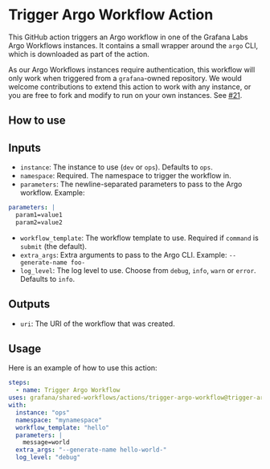 # Trigger Argo Workflow Action

This GitHub action triggers an Argo workflow in one of the Grafana Labs Argo
Workflows instances. It contains a small wrapper around the `argo` CLI, which is
downloaded as part of the action.

As our Argo Workflows instances require authentication, this workflow will only
work when triggered from a `grafana`-owned repository. We would welcome
contributions to extend this action to work with any instance, or you are free
to fork and modify to run on your own instances. See [#21][issue-21].

[issue-21]: https://github.com/grafana/shared-workflows/issues/21

## How to use

## Inputs

- `instance`: The instance to use (`dev` or `ops`). Defaults to `ops`.
- `namespace`: Required. The namespace to trigger the workflow in.
- `parameters`: The newline-separated parameters to pass to the Argo workflow. Example:

```yaml
parameters: |
  param1=value1
  param2=value2
```

- `workflow_template`: The workflow template to use. Required if `command` is `submit` (the default).
- `extra_args`: Extra arguments to pass to the Argo CLI. Example: `--generate-name foo-`
- `log_level`: The log level to use. Choose from `debug`, `info`, `warn` or `error`. Defaults to `info`.

## Outputs

- `uri`: The URI of the workflow that was created.

## Usage

Here is an example of how to use this action:

<!-- x-release-please-start-version -->

```yaml
steps:
  - name: Trigger Argo Workflow
uses: grafana/shared-workflows/actions/trigger-argo-workflow@trigger-argo-workflow-v0.0.1
with:
  instance: "ops"
  namespace: "mynamespace"
  workflow_template: "hello"
  parameters: |
    message=world
  extra_args: "--generate-name hello-world-"
  log_level: "debug"
```

<!-- x-release-please-end-version -->
